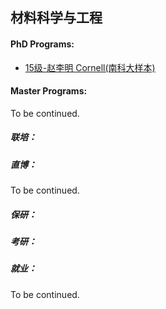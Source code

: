 ## 材料科学与工程


#### PhD Programs:

- [15级-赵李明 Cornell(南科大样本)](grad-application/materials-science-and-engineering/[US]-15-zhaoliming.md)

#### Master Programs:

To be continued.

##### 联培：


##### 直博：

To be continued.

##### 保研：


##### 考研：


##### 就业：

To be continued.

